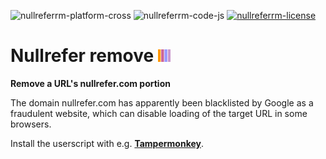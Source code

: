 ![nullreferrm-platform-cross](https://img.shields.io/badge/platform-cross--platform-lightgrey.svg)
![nullreferrm-code-js](https://img.shields.io/badge/code-JavaScript-yellow.svg)
[![nullreferrm-license](http://img.shields.io/badge/license-MIT+-blue.svg)](https://github.com/JayBrown/Nullrefer-remove/blob/master/license.md)

# Nullrefer remove <img src="https://github.com/JayBrown/Nullrefer-remove/blob/master/img/jb-img.png" height="20px"/>
**Remove a URL's nullrefer.com portion**

The domain nullrefer.com has apparently been blacklisted by Google as a fraudulent website, which can disable loading of the target URL in some browsers.

Install the userscript with e.g. [**Tampermonkey**](http://tampermonkey.net).
